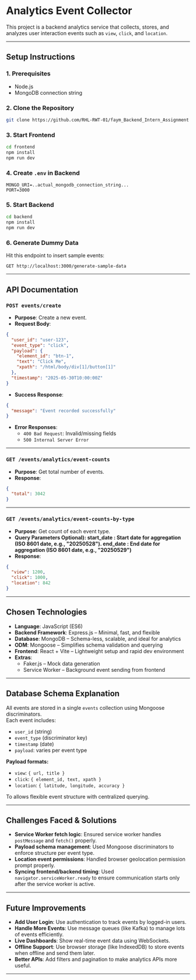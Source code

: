 # Analytics Event Collector

This project is a backend analytics service that collects, stores, and analyzes user interaction events such as `view`, `click`, and `location`.

---

## Setup Instructions

### 1. Prerequisites
- Node.js 
- MongoDB connection string

### 2. Clone the Repository
```bash
git clone https://github.com/RHL-RWT-01/faym_Backend_Intern_Assignment
```

### 3. Start Frontend
```bash
cd frontend
npm install
npm run dev
```

### 4. Create `.env` in Backend
```env
MONGO_URI=..actual_mongodb_connection_string...
PORT=3000
```

### 5. Start Backend
```bash
cd backend
npm install
npm run dev
```

### 6. Generate Dummy Data
Hit this endpoint to insert sample events:
```
GET http://localhost:3000/generate-sample-data
```

---

## API Documentation

### `POST events/create`
- **Purpose**: Create a new event.
- **Request Body**:
```json
{
  "user_id": "user-123",
  "event_type": "click",
  "payload": {
    "element_id": "btn-1",
    "text": "Click Me",
    "xpath": "/html/body/div[1]/button[1]"
  },
  "timestamp": "2025-05-30T10:00:00Z"
}
```
- **Success Response**:
```json
{
  "message": "Event recorded successfully"
}
```
- **Error Responses**:
  - `400 Bad Request`: Invalid/missing fields
  - `500 Internal Server Error`

---

### `GET /events/analytics/event-counts`
- **Purpose**: Get total number of events.
- **Response**:
```json
{
  "total": 3042
}
```

---

### `GET /events/analytics/event-counts-by-type`
- **Purpose**: Get count of each event type.
- **Query Parameters Optional):
start_date : Start date for aggregation (ISO 8601 date, e.g., "20250528").
end_date : End date for aggregation (ISO 8601 date, e.g., "20250529")**
- **Response**:
```json
{
  "view": 1200,
  "click": 1000,
  "location": 842
}
```
---

## Chosen Technologies

- **Language**: JavaScript (ES6)
- **Backend Framework**: Express.js – Minimal, fast, and flexible
- **Database**: MongoDB – Schema-less, scalable, and ideal for analytics
- **ODM**: Mongoose – Simplifies schema validation and querying
- **Frontend**: React + Vite – Lightweight setup and rapid dev environment
- **Extras**: 
  - Faker.js – Mock data generation
  - Service Worker – Background event sending from frontend

---

##  Database Schema Explanation

All events are stored in a single `events` collection using Mongoose discriminators.  
Each event includes:
- `user_id` (string)
- `event_type` (discriminator key)
- `timestamp` (date)
- `payload`: varies per event type

**Payload formats:**
- `view`: `{ url, title }`
- `click`: `{ element_id, text, xpath }`
- `location`: `{ latitude, longitude, accuracy }`

To allows flexible event structure with centralized querying.

---

##  Challenges Faced & Solutions

- **Service Worker fetch logic**: Ensured service worker handles `postMessage` and `fetch()` properly.
- **Payload schema management**: Used Mongoose discriminators to enforce structure per event type.
- **Location event permissions**: Handled browser geolocation permission prompt properly.
- **Syncing frontend/backend timing**: Used `navigator.serviceWorker.ready` to ensure communication starts only after the service worker is active.

---

##  Future Improvements

- **Add User Login**: Use authentication to track events by logged-in users.
- **Handle More Events**: Use message queues (like Kafka) to manage lots of events efficiently.
- **Live Dashboards**: Show real-time event data using WebSockets.
- **Offline Support**: Use browser storage (like IndexedDB) to store events when offline and send them later.
- **Better APIs**: Add filters and pagination to make analytics APIs more useful.

---